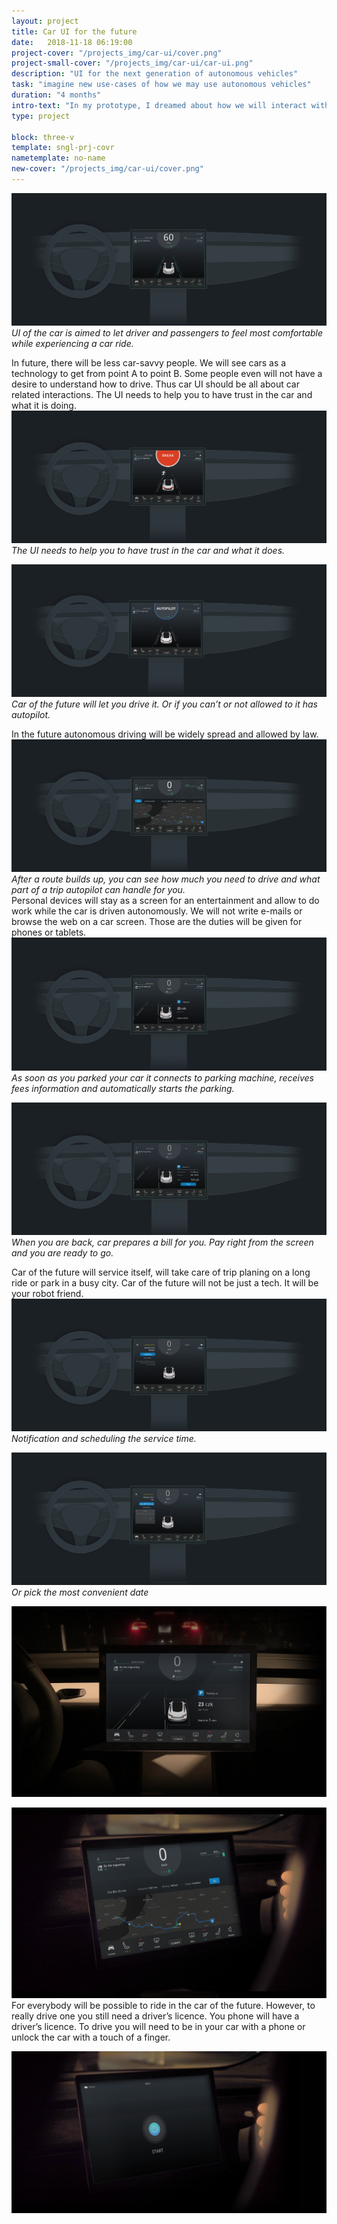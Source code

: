 ```yaml
---
layout: project
title: Car UI for the future
date:   2018-11-18 06:19:00
project-cover: "/projects_img/car-ui/cover.png"
project-small-cover: "/projects_img/car-ui/car-ui.png"
description: "UI for the next generation of autonomous vehicles"
task: "imagine new use-cases of how we may use autonomous vehicles"
duration: "4 months"
intro-text: "In my prototype, I dreamed about how we will interact with a car in next 5 years. To close the gap between today and the future I build UI which helps to communicate with the car and allows to perform basic actions. Car, in my opinion, will be your friend."
type: project

block: three-v
template: sngl-prj-covr
nametemplate: no-name
new-cover: "/projects_img/car-ui/cover.png"
---
```


<span class="p1000">![](/projects_img/car-ui/start.png)</span>
<span class="p-center">*UI of the car is aimed to let driver and passengers to feel most comfortable while experiencing a car ride.*</span>

<span class="p-text">In future, there will be less car-savvy people. We will see cars as a technology  to get from point A to point B. Some people even will not have a desire to understand how to drive.  Thus car UI should be all about car related interactions. The UI needs to help you to have trust in the car and what it is doing.
<span>
​	
<span class="p1000">![](/projects_img/car-ui/break.png)</span>
<span class="p-center">*The UI needs to help you to have trust in the car and what it does.*</span>

<span class="p1000">![](/projects_img/car-ui/auto.png)</span>
<span class="p-center">*Car of the future will let you drive it. Or if you can’t or not allowed to it has autopilot.*</span>

<span class="p-text">In the future autonomous driving will be widely spread and allowed by law.<span>
​	
<span class="p1000">![](/projects_img/car-ui/route-1.png)</span>
<span class="p-center">*After a route builds up, you can see how much you need to drive and what part of a trip autopilot can handle for you.*</span>
​	
<span class="p-text">Personal devices will stay as a screen for an entertainment and allow to do work while the car is driven autonomously. We will not write e-mails or browse the web on a car screen. Those are the duties will be given for phones or tablets.<span>
​	
<span class="p1000">![](/projects_img/car-ui/parking-1.png)</span>
<span class="p-center">*As soon as you parked your car it connects to parking machine, receives fees information and automatically starts the parking.*</span>

<span class="p1000">![](/projects_img/car-ui/parking-2.png)</span>
<span class="p-center">*When you are back, car prepares a bill for you. Pay right from the screen and you are ready to go.*</span>

<span class="p-text">Car of the future will service itself, will take care of trip planing on a long ride or park in a busy city. Car of the future will not be just a tech. It will be your robot friend.<span>
​	
<span class="p1000">![](/projects_img/car-ui/service-1.png)</span>
<span class="p-center">*Notification and scheduling the service time.*</span>

<span class="p1000">![](/projects_img/car-ui/service-2.png)</span>
<span class="p-center">*Or pick the most convenient date*</span>


<span class="p1000">![](/projects_img/car-ui/park-rend.png)</span>
<span class="p-center"></span>

<span class="p1000">![](/projects_img/car-ui/trip-rend.png)</span>
<span class="p-center"></span>
<span class="p-text">For everybody will be possible to ride in the car of the future. However, to really drive one you still need a driver’s licence. You phone will have a driver’s licence. To drive you will need to be in your car with a phone or unlock the car with a touch of a finger.<span>

<span class="p1000">![](/projects_img/car-ui/start-rend.png)</span>








